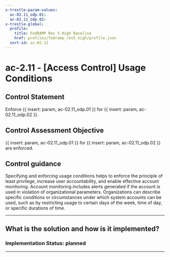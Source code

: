 ```yaml
---
x-trestle-param-values:
  ac-02.11_odp.01:
  ac-02.11_odp.02:
x-trestle-global:
  profile:
    title: FedRAMP Rev 5 High Baseline
    href: profiles/fedramp_rev5_high/profile.json
  sort-id: ac-02.11
---
```


# ac-2.11 - \[Access Control\] Usage Conditions

## Control Statement

Enforce {{ insert: param, ac-02.11_odp.01 }} for {{ insert: param, ac-02.11_odp.02 }}.

## Control Assessment Objective

{{ insert: param, ac-02.11_odp.01 }} for {{ insert: param, ac-02.11_odp.02 }} are enforced.

## Control guidance

Specifying and enforcing usage conditions helps to enforce the principle of least privilege, increase user accountability, and enable effective account monitoring. Account monitoring includes alerts generated if the account is used in violation of organizational parameters. Organizations can describe specific conditions or circumstances under which system accounts can be used, such as by restricting usage to certain days of the week, time of day, or specific durations of time.

______________________________________________________________________

## What is the solution and how is it implemented?

<!-- For implementation status enter one of: implemented, partial, planned, alternative, not-applicable -->

<!-- Note that the list of rules under ### Rules: is read-only and changes will not be captured after assembly to JSON -->
<!-- Add control implementation description here for control: ac-2.11 -->

### Implementation Status: planned

______________________________________________________________________
